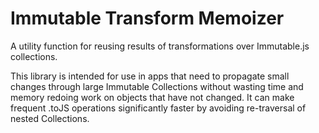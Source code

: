 # Immutable Transform Memoizer
A utility function for reusing results of transformations over Immutable.js
collections.

This library is intended for use in apps that need to propagate small changes
through large Immutable Collections without wasting time and memory redoing
work on objects that have not changed. It can make frequent .toJS operations
significantly faster by avoiding re-traversal of nested Collections.
